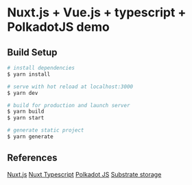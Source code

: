 # Nuxt.js + Vue.js + typescript + PolkadotJS demo

## Build Setup

```bash
# install dependencies
$ yarn install

# serve with hot reload at localhost:3000
$ yarn dev

# build for production and launch server
$ yarn build
$ yarn start

# generate static project
$ yarn generate
```

## References

[Nuxt.js](https://nuxtjs.org/)
[Nuxt Typescript](https://typescript.nuxtjs.org)
[Polkadot JS](https://github.com/polkadot-js/api)
[Substrate storage](https://polkadot.js.org/docs/substrate/storage/)
